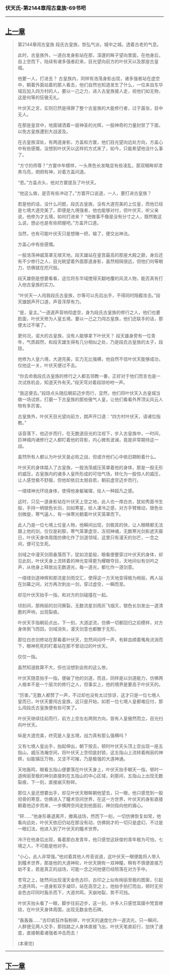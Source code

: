 ### 伏天氏-第2144章闯古皇族-69书吧

--------
[上一章](./8029f7b86a8d4298d2cf3ce90a30d760.md)
--------


>
>
>
>第2144章闯古皇族
>段氏古皇族，恢弘气派，城中之城，透着古老的气息。
>
>此时，古皇族外，一道白发身影站在那，深邃的眸子望向里面，在他身后，自上空而下，陆续有诸多强者赶来，目光望向前方的叶伏天以及那座古皇城。
>
>他要一人，打进去？
>古皇族内，同样有浩荡身影出现，诸多强者站在虚空中，朝着外面站着的那人看去，他们自然也知道发生了什么，一位来自东华域后加入四方村的人，要以一己之力，进入古皇族接人走，视他们如无物，这是何等的狂傲无礼。
>
>叶伏天之言，实则已然是得罪了整个古皇族的大能修行者，过于嚣张，目中无人。
>
>在那座皇宫中，地面铺洒着一层神圣的光辉，一股神奇的力量封禁了下面，以免古皇族遭到大战波及。
>
>在古皇族深处，有两道身影，方盖和方寰，他们目光望向远处方向，方盖心中有些感慨，没想到叶伏天以这样的方式来了，如今，只能希望他没什么事了。
>
>“方寸的师尊？”方寰中年模样，一头黑色长发略显有些凌乱，那双眼眸却漆黑乌亮，炯炯有神，对着方盖问道。
>
>“恩。”方盖点头，他对方寰提及了叶伏天。
>
>“他这么做，是否有些冲动了。”方寰开口说道，一人，要打进古皇族？
>
>若是他的话，没什么问题，段氏古皇族，没有大道完美的上位皇，而他已经是七境大道完美了，即便是九境强者，他也能够对付，但叶伏天，听父亲说，他修为才五境，如何打进来？
>“他做事不像是没有分寸之人，既然敢这么说，想必也是有些把握吧。”方盖开口道。
>
>当然，也有可能叶伏天只是想赌一把，输了，便交出神法。
>
>方盖心中有些感慨。
>
>一股浩荡神威笼罩无垠天地，段天雄站在皇宫最高的那座大殿之巅，身后还有不少修行之人，目光眺望着外面那道身影，虽然相隔很远，但他们何等眼力，仿佛就在咫尺般。
>
>段天雄倒是想要看看，这位将东华域搅得天翻地覆的风流人物，能否真有打入他古皇族的实力。
>
>“叶伏天一人闯我段氏古皇族，尔等可以先后出手，不得同时阻截攻击。”段天雄朗声开口道，声音浑厚有力。
>
>“是，皇主。”一道道声音响彻虚空，身为段氏古皇族的修行之人，他们也要脸面，叶伏天修为人皇五境，要以一己之力闯古皇族，他们还联手的话，那便太过不堪了。
>
>更何况，诺大的古皇族，没有人能够拿下叶伏天？
>段天雄身旁有一位青年，气质超然，和段天雄生得有几分相似之处，乃是段氏古皇族的太子，段琼。
>
>他修为人皇六境，大道完美，实力无比强横，他自然不信叶伏天能够成功，仅他这一关，叶伏天便过不去。
>
>“你去命我段氏古皇族的修行之人都去领教一番，正好对于他们而言也是一次试炼机会，知道天外有天。”段天穹对着段琼吩咐一声。
>
>“我这便去。”段琼点头随后朝前迈步而行，显然，他们将叶伏天入古皇城当做一场试炼，打磨一下古皇族的那些傲气人皇，让他们看看外界顶尖风云人物有多厉害。
>
>古皇族外，叶伏天目光望向前方，朗声开口道：“四方村叶伏天，请诸位指教。”
>
>话音落下，他迈步而行，在无数道目光的注视下，步入古皇族中，一时间，巨神城内诸修行之人都盯着他的背影，内心微有波澜，竟是非常期待这一战。
>
>虽然所有人都认为叶伏天是必败之战，但或许他们心中依旧期盼着什么。
>
>叶伏天的身体踏入了古皇族，一股浩荡威压笼罩着他的身体，那是一股无形的威压，古皇族内的诸多人皇所形成的可怕气场，转化为一股惊人的威压，让人感觉极不舒服，但他却依旧太弱自若，朝前虚空迈步而行。
>
>一缕缕神光环绕身体，使得他身躯璀璨，给人一种超凡之感。
>
>这时，只见一道身影站在叶伏天上空之地，此人也一席白衣，犹如秀面书生般，手持一柄银色长剑，剑如寒星，给人凄冷之感，对方手臂微动，银色长剑微旋，寒气逼人，有一抹寒光朝着叶伏天笼罩而下。
>
>此人乃是一位七境上位皇人物，他瞬间出现，剑极其的快，让人眼睛都无法跟上他的剑，仅仅是刹那，寒气笼罩虚空，冻彻神魂，无数寒光剑影遮天蔽日，叶伏天身体周围仿佛化作了剑道领域，这里只有漫天的剑芒，一念之间，便可见生死。
>
>剑域之中漫天剑雨垂落而下，犹如流星般，眼看便要穿过叶伏天的身体，却见此刻，叶伏天身上流转着的神光变得更为耀眼夺目，天地间似有剑吟之声，从他身上释放出无数道光，每一道光，都化作一道剑意。
>
>一缕缕剑道神辉和那流星剑雨交汇，使得这一方天地变得极为绚丽，两人站在剑幕之间，对方再次刺出一剑，穿过虚空，一瞬而至。
>
>却见叶伏天抬手一指，和对方的剑碰撞在一起。
>
>顷刻间，那绚丽的剑河撕裂，无数流星剑雨灰飞烟灭，银色长剑发出一道清脆的声响，出现裂痕。
>
>叶伏天手指朝前点出，下一刻，大道逆流，仿佛一切都回归之前模样，对方身体倒飞而回，剑域消失，漫天剑意也都散于无形。
>
>那位白衣剑修站在那看着叶伏天，忽然间闷哼一声，有鲜血顺着嘴角流淌而下，眼神死死的盯着站在那不曾动过的叶伏天。
>
>仅仅一指。
>
>虽然知道胜算不大，但也没想到会败的这么惨。
>
>叶伏天随意抬手一指，便破了他的剑道，而且，同样是以剑道能力，仿佛两人根本不是一个层次的修行之人，但事实上，他的境界是要高于叶伏天的。
>
>“厉害。”无数人都赞了一声，不过却也没有太过惊讶，这才只是一位七境人皇而已，叶伏天要闯古皇族，这只是开始，如若一位七境人皇都难应付，那么闯段氏古皇族便有些可笑了。
>
>叶伏天继续往前而行，前方上空左右两侧方向，皆有人皇傲然而立，目光扫向叶伏天。
>
>纵是大道完美，终究是人皇五境，战力真有那么强横吗？
>
>又有七境人皇出手，抬起伸出，朝下按去，顿时叶伏天头顶上空出现一座五指山，威压浩瀚空间，将叶伏天上空彻底封锁，这五指山上流转着绚丽的神辉，似能镇压万物，又坚不可摧，乃是极强的大道神通。
>
>天地轰鸣，眼看五指山便要落在叶伏天身上，叶伏天抬手朝天一指，顿时一道绚丽至极的神剑直接刺在五指山的中心区域，刹那间，五指山上出现无数裂痕，下一刻，直接崩灭粉碎。
>
>那位人皇还想要出手，却见叶伏天眼眸朝他望去，只一眼，他只感觉到一股彻骨的寒意，仿佛进入了瞳术空间世界，在这一方世界，叶伏天的身影直接朝着他迈步而来，一步横跨空间走到他面前，神剑指向他的眉心。
>
>“砰……”他身形暴退离开，撤离战场，然而下一刻，一切仿佛恢复如常，他看向远处，叶伏天依旧仍站在那没有动，仿佛刚才的一切只是虚幻，不过是一眼幻法，他进入到了叶伏天的瞳术世界。
>
>冷汗在他身后出现，看着那白发青年，他只感觉这妖俊的青年极为可怕，七境之人，不可能是他对手。
>
>“小心，此人非常强。”他对着其他人传音说道，这叶伏天一眼便能将人带入到瞳术世界，那是他的大道神轮，叶伏天拥有一双神瞳，稍有不慎便直接万劫不复，若是真正的战场，可能一念之间他便已经陨落在对方手中。
>
>苍穹之上，陡然间出现漫天金色古印，古印之上似有绚丽至极的图案，引起大道共鸣，一道身影双手凝印，站在高空之上，他抬手拍打而出，顿时无穷金色古印同时轰杀而下，大道共鸣，天崩地裂，势不可挡。
>
>叶伏天抬头看了一眼，脚步往前迈步，这一刻，许多人只感觉耳膜中梵音缭绕，在叶伏天身体周围，出现无数金色石碑。
>
>“轰轰轰……”古印疯狂炸裂粉碎，叶伏天的速度化作一道流光，只一瞬间，人群便见两人交手，那挡路之人身体直接飞出，叶伏天笔直前行，加快了速度，直接朝着诸强者冲击而去！
>
>(本章完)
>
>

--------
[下一章](./f3fca174f4341ad39b60640de54abb88.md)
--------
